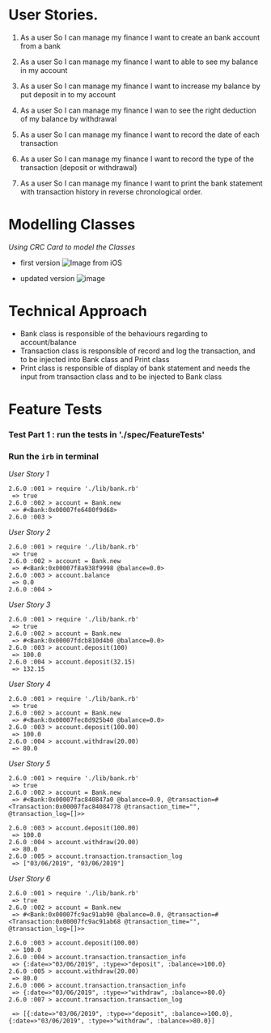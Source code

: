 # User Stories.   
1. As a user
So I can manage my finance
I want to create an bank account from a bank

2. As a user
So I can manage my finance
I want to able to see my balance in my account

3. As a user
So I can manage my finance
I want to increase my balance by put deposit in to my account

4. As a user
So I can manage my finance
I wan to see the right deduction of my balance by withdrawal

5. As a user
So I can manage my finance
I want to record the date of each transaction

6. As a user
So I can manage my finance
I want to record the type of the transaction (deposit or withdrawal)

7. As a user
So I can manage my finance
I want to print the bank statement with transaction history in reverse chronological order.


# Modelling Classes
*Using CRC Card to model the Classes*

* first version
![Image from iOS](https://user-images.githubusercontent.com/47269063/58797329-a7ca9a80-85f7-11e9-8ba8-f4ce39917d84.jpg)

* updated version
![image](https://user-images.githubusercontent.com/47269063/58832953-f3a53000-8647-11e9-9e84-af7e546df9dd.png)


# Technical Approach

* Bank class is responsible of the behaviours regarding to account/balance
* Transaction class is responsible of record and log the transaction, and to be injected into Bank class and Print class
* Print class is responsible of display of bank statement and needs the input from transaction class and to be injected to Bank class


# Feature Tests
  ### Test Part 1 : run the tests in './spec/FeatureTests'

  ### Run the ```irb``` in terminal


*User Story 1*

```
2.6.0 :001 > require './lib/bank.rb'
 => true
2.6.0 :002 > account = Bank.new
 => #<Bank:0x00007fe6480f9d68>
2.6.0 :003 >
```

*User Story 2*
```
2.6.0 :001 > require './lib/bank.rb'
 => true
2.6.0 :002 > account = Bank.new
 => #<Bank:0x00007f8a938f9998 @balance=0.0>
2.6.0 :003 > account.balance
 => 0.0
2.6.0 :004 >
```

*User Story 3*
```
2.6.0 :001 > require './lib/bank.rb'
 => true
2.6.0 :002 > account = Bank.new
 => #<Bank:0x00007fdcb810d4b0 @balance=0.0>
2.6.0 :003 > account.deposit(100)
 => 100.0
2.6.0 :004 > account.deposit(32.15)
 => 132.15
```

*User Story 4*
```
2.6.0 :001 > require './lib/bank.rb'
 => true
2.6.0 :002 > account = Bank.new
 => #<Bank:0x00007fec8d925b40 @balance=0.0>
2.6.0 :003 > account.deposit(100.00)
 => 100.0
2.6.0 :004 > account.withdraw(20.00)
 => 80.0
```

*User Story 5*
```
2.6.0 :001 > require './lib/bank.rb'
 => true
2.6.0 :002 > account = Bank.new
 => #<Bank:0x00007fac840847a0 @balance=0.0, @transaction=#<Transaction:0x00007fac84084778 @transaction_time="", @transaction_log=[]>>

2.6.0 :003 > account.deposit(100.00)
 => 100.0
2.6.0 :004 > account.withdraw(20.00)
 => 80.0
2.6.0 :005 > account.transaction.transaction_log
 => ["03/06/2019", "03/06/2019"]
```

*User Story 6*
```
2.6.0 :001 > require './lib/bank.rb'
 => true
2.6.0 :002 > account = Bank.new
 => #<Bank:0x00007fc9ac91ab90 @balance=0.0, @transaction=#<Transaction:0x00007fc9ac91ab68 @transaction_time="", @transaction_log=[]>>

2.6.0 :003 > account.deposit(100.00)
 => 100.0
2.6.0 :004 > account.transaction.transaction_info
 => {:date=>"03/06/2019", :type=>"deposit", :balance=>100.0}
2.6.0 :005 > account.withdraw(20.00)
 => 80.0
2.6.0 :006 > account.transaction.transaction_info
 => {:date=>"03/06/2019", :type=>"withdraw", :balance=>80.0}
2.6.0 :007 > account.transaction.transaction_log

 => [{:date=>"03/06/2019", :type=>"deposit", :balance=>100.0}, {:date=>"03/06/2019", :type=>"withdraw", :balance=>80.0}]
```
